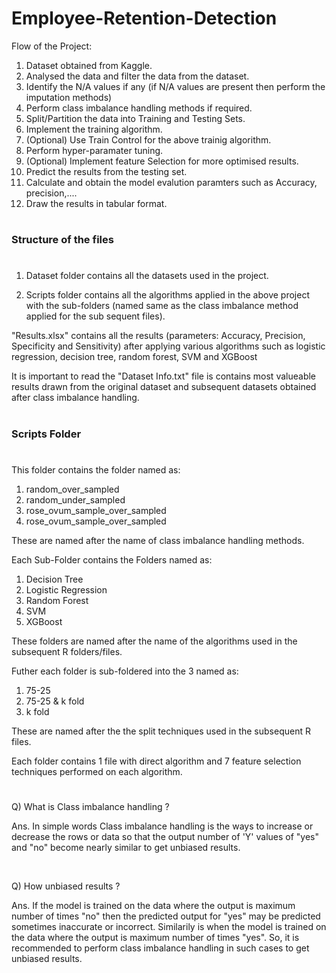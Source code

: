# Employee-Retention-Detection

Flow of the Project:
1. Dataset obtained from Kaggle.
2. Analysed the data and filter the data from the dataset.
3. Identify the N/A values if any (if N/A values are present then perform the imputation methods)
4. Perform class imbalance handling methods if required.
5. Split/Partition the data into Training and Testing Sets.
6. Implement the training algorithm.
7. (Optional) Use Train Control for the above trainig algorithm.
8. Perform hyper-paramater tuning.
9. (Optional) Implement feature Selection for more optimised results.
10. Predict the results from the testing set.
11. Calculate and obtain the model evalution paramters such as Accuracy, precision,....
12. Draw the results in tabular format.

#

<html>
   <body>
      <h3>Structure of the files</h3>
   </body>
</html>

#
1. Dataset folder contains all the datasets used in the project.

2. Scripts folder contains all the algorithms applied in the above project with the sub-folders (named same as the class imbalance method applied for the sub sequent files).

"Results.xlsx" contains all the results (parameters: Accuracy, Precision, Specificity and Sensitivity) after applying various algorithms such as logistic regression, decision tree, random forest, SVM and XGBoost

It is important to read the "Dataset Info.txt" file is contains most valueable results drawn from the original dataset and subsequent datasets obtained after class imbalance handling.

#

<html>
   <body>
      <h3>Scripts Folder</h3>
   </body>
</html>

#

This folder contains the folder named as:
1. random_over_sampled
2. random_under_sampled
3. rose_ovum_sample_over_sampled
4. rose_ovum_sample_over_sampled

These are named after the name of class imbalance handling methods.


Each Sub-Folder contains the Folders named as:
1. Decision Tree
2. Logistic Regression
3. Random Forest
4. SVM
5. XGBoost

These folders are named after the name of the algorithms used in the subsequent R folders/files.

Futher each folder is sub-foldered into the 3 named as:
1. 75-25
2. 75-25 & k fold
3. k fold
   
These are named after the the split techniques used in the subsequent R files.

Each folder contains 1 file with direct algorithm and 7 feature selection techniques performed on each algorithm.

#
Q) What is Class imbalance handling ?

Ans. In simple words Class imbalance handling is the ways to increase or decrease the rows or data so that the output number of 'Y' values of "yes" and "no" become nearly similar to get unbiased results.
<html>
   <body>
      <br>
   </body>
</html>

Q) How unbiased results ?

Ans. If the model is trained on the data where the output is maximum number of times "no" then the predicted output for "yes" may be predicted sometimes inaccurate or incorrect. Similarily is when the model is trained on the data where the output is maximum number of times "yes". So, it is recommended to perform class imbalance handling in such cases to get unbiased results.
#
